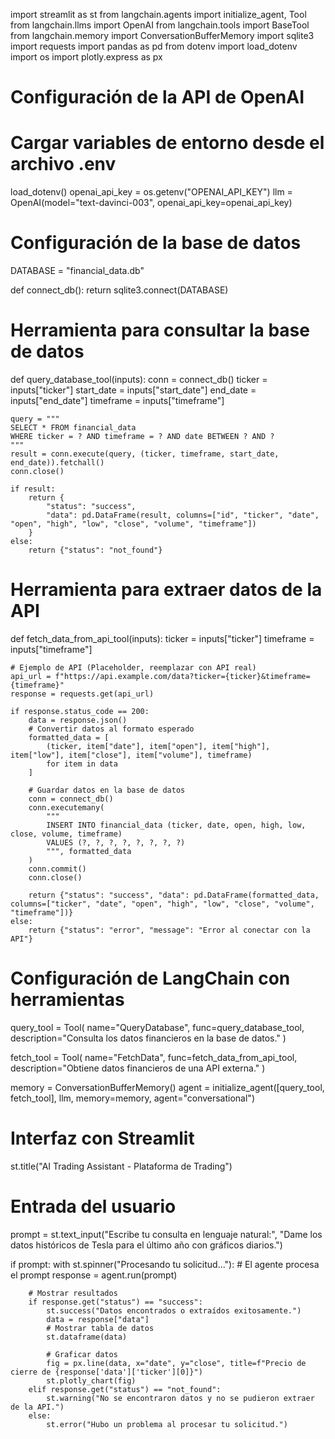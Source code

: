 import streamlit as st
from langchain.agents import initialize_agent, Tool
from langchain.llms import OpenAI
from langchain.tools import BaseTool
from langchain.memory import ConversationBufferMemory
import sqlite3
import requests
import pandas as pd
from dotenv import load_dotenv
import os
import plotly.express as px

# Configuración de la API de OpenAI
# Cargar variables de entorno desde el archivo .env
load_dotenv()
openai_api_key = os.getenv("OPENAI_API_KEY")
llm = OpenAI(model="text-davinci-003", openai_api_key=openai_api_key)

# Configuración de la base de datos
DATABASE = "financial_data.db"

def connect_db():
    return sqlite3.connect(DATABASE)

# Herramienta para consultar la base de datos
def query_database_tool(inputs):
    conn = connect_db()
    ticker = inputs["ticker"]
    start_date = inputs["start_date"]
    end_date = inputs["end_date"]
    timeframe = inputs["timeframe"]

    query = """
    SELECT * FROM financial_data
    WHERE ticker = ? AND timeframe = ? AND date BETWEEN ? AND ?
    """
    result = conn.execute(query, (ticker, timeframe, start_date, end_date)).fetchall()
    conn.close()

    if result:
        return {
            "status": "success",
            "data": pd.DataFrame(result, columns=["id", "ticker", "date", "open", "high", "low", "close", "volume", "timeframe"])
        }
    else:
        return {"status": "not_found"}

# Herramienta para extraer datos de la API
def fetch_data_from_api_tool(inputs):
    ticker = inputs["ticker"]
    timeframe = inputs["timeframe"]

    # Ejemplo de API (Placeholder, reemplazar con API real)
    api_url = f"https://api.example.com/data?ticker={ticker}&timeframe={timeframe}"
    response = requests.get(api_url)

    if response.status_code == 200:
        data = response.json()
        # Convertir datos al formato esperado
        formatted_data = [
            (ticker, item["date"], item["open"], item["high"], item["low"], item["close"], item["volume"], timeframe)
            for item in data
        ]

        # Guardar datos en la base de datos
        conn = connect_db()
        conn.executemany(
            """
            INSERT INTO financial_data (ticker, date, open, high, low, close, volume, timeframe)
            VALUES (?, ?, ?, ?, ?, ?, ?, ?)
            """, formatted_data
        )
        conn.commit()
        conn.close()

        return {"status": "success", "data": pd.DataFrame(formatted_data, columns=["ticker", "date", "open", "high", "low", "close", "volume", "timeframe"])}
    else:
        return {"status": "error", "message": "Error al conectar con la API"}

# Configuración de LangChain con herramientas
query_tool = Tool(
    name="QueryDatabase",
    func=query_database_tool,
    description="Consulta los datos financieros en la base de datos."
)

fetch_tool = Tool(
    name="FetchData",
    func=fetch_data_from_api_tool,
    description="Obtiene datos financieros de una API externa."
)

memory = ConversationBufferMemory()
agent = initialize_agent([query_tool, fetch_tool], llm, memory=memory, agent="conversational")

# Interfaz con Streamlit
st.title("AI Trading Assistant - Plataforma de Trading")

# Entrada del usuario
prompt = st.text_input("Escribe tu consulta en lenguaje natural:", "Dame los datos históricos de Tesla para el último año con gráficos diarios.")

if prompt:
    with st.spinner("Procesando tu solicitud..."):
        # El agente procesa el prompt
        response = agent.run(prompt)

        # Mostrar resultados
        if response.get("status") == "success":
            st.success("Datos encontrados o extraídos exitosamente.")
            data = response["data"]
            # Mostrar tabla de datos
            st.dataframe(data)

            # Graficar datos
            fig = px.line(data, x="date", y="close", title=f"Precio de cierre de {response['data']['ticker'][0]}")
            st.plotly_chart(fig)
        elif response.get("status") == "not_found":
            st.warning("No se encontraron datos y no se pudieron extraer de la API.")
        else:
            st.error("Hubo un problema al procesar tu solicitud.")

